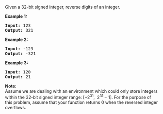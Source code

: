 <div><p>Given a 32-bit signed integer, reverse digits of an integer.</p>

<p><strong>Example 1:</strong></p>

<pre><strong>Input:</strong> 123
<strong>Output:</strong> 321
</pre>

<p><strong>Example 2:</strong></p>

<pre><strong>Input:</strong> -123
<strong>Output:</strong> -321
</pre>

<p><strong>Example 3:</strong></p>

<pre><strong>Input:</strong> 120
<strong>Output:</strong> 21
</pre>

<p><strong>Note:</strong><br>
Assume we are dealing with an environment which could only store integers within the 32-bit signed integer range: [−2<sup>31</sup>,&nbsp; 2<sup>31&nbsp;</sup>− 1]. For the purpose of this problem, assume that your function returns 0 when the reversed integer overflows.</p>
</div>
